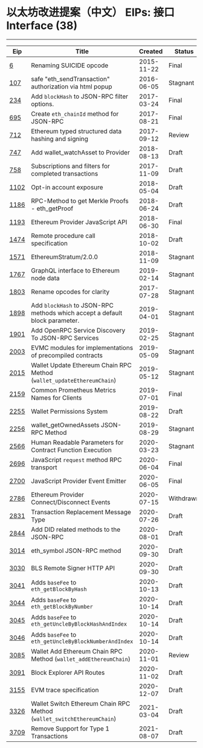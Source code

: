 
# 以太坊改进提案（中文） EIPs: 接口 Interface (38)
---
| Eip                     | Title                                                                       | Created    | Status    | Category  | Type            |
| ----------------------- | --------------------------------------------------------------------------- | ---------- | --------- | --------- | --------------- |
| [6](/zh/eip-6.md)       | Renaming SUICIDE opcode                                                     | 2015-11-22 | Final     | Interface | Standards Track |
| [107](/zh/eip-107.md)   | safe "eth_sendTransaction" authorization via html popup                     | 2016-06-05 | Stagnant  | Interface | Standards Track |
| [234](/zh/eip-234.md)   | Add `blockHash` to JSON-RPC filter options.                                 | 2017-03-24 | Final     | Interface | Standards Track |
| [695](/zh/eip-695.md)   | Create `eth_chainId` method for JSON-RPC                                    | 2017-08-21 | Final     | Interface | Standards Track |
| [712](/zh/eip-712.md)   | Ethereum typed structured data hashing and signing                          | 2017-09-12 | Review    | Interface | Standards Track |
| [747](/zh/eip-747.md)   | Add wallet_watchAsset to Provider                                           | 2018-08-13 | Draft     | Interface | Standards Track |
| [758](/zh/eip-758.md)   | Subscriptions and filters for completed transactions                        | 2017-11-09 | Draft     | Interface | Standards Track |
| [1102](/zh/eip-1102.md) | Opt-in account exposure                                                     | 2018-05-04 | Draft     | Interface | Standards Track |
| [1186](/zh/eip-1186.md) | RPC-Method to get Merkle Proofs - eth_getProof                              | 2018-06-24 | Draft     | Interface | Standards Track |
| [1193](/zh/eip-1193.md) | Ethereum Provider JavaScript API                                            | 2018-06-30 | Final     | Interface | Standards Track |
| [1474](/zh/eip-1474.md) | Remote procedure call specification                                         | 2018-10-02 | Draft     | Interface | Standards Track |
| [1571](/zh/eip-1571.md) | EthereumStratum/2.0.0                                                       | 2018-11-09 | Stagnant  | Interface | Standards Track |
| [1767](/zh/eip-1767.md) | GraphQL interface to Ethereum node data                                     | 2019-02-14 | Stagnant  | Interface | Standards Track |
| [1803](/zh/eip-1803.md) | Rename opcodes for clarity                                                  | 2017-07-28 | Stagnant  | Interface | Standards Track |
| [1898](/zh/eip-1898.md) | Add `blockHash` to JSON-RPC methods which accept a default block parameter. | 2019-04-01 | Stagnant  | Interface | Standards Track |
| [1901](/zh/eip-1901.md) | Add OpenRPC Service Discovery To JSON-RPC Services                          | 2019-02-25 | Stagnant  | Interface | Standards Track |
| [2003](/zh/eip-2003.md) | EVMC modules for implementations of precompiled contracts                   | 2019-05-09 | Stagnant  | Interface | Standards Track |
| [2015](/zh/eip-2015.md) | Wallet Update Ethereum Chain RPC Method (`wallet_updateEthereumChain`)      | 2019-05-12 | Stagnant  | Interface | Standards Track |
| [2159](/zh/eip-2159.md) | Common Prometheus Metrics Names for Clients                                 | 2019-07-01 | Final     | Interface | Standards Track |
| [2255](/zh/eip-2255.md) | Wallet Permissions System                                                   | 2019-08-22 | Draft     | Interface | Standards Track |
| [2256](/zh/eip-2256.md) | wallet_getOwnedAssets JSON-RPC Method                                       | 2019-08-29 | Stagnant  | Interface | Standards Track |
| [2566](/zh/eip-2566.md) | Human Readable Parameters for Contract Function Execution                   | 2020-03-23 | Stagnant  | Interface | Standards Track |
| [2696](/zh/eip-2696.md) | JavaScript `request` method RPC transport                                   | 2020-06-04 | Final     | Interface | Standards Track |
| [2700](/zh/eip-2700.md) | JavaScript Provider Event Emitter                                           | 2020-06-05 | Final     | Interface | Standards Track |
| [2786](/zh/eip-2786.md) | Ethereum Provider Connect/Disconnect Events                                 | 2020-07-15 | Withdrawn | Interface | Standards Track |
| [2831](/zh/eip-2831.md) | Transaction Replacement Message Type                                        | 2020-07-26 | Draft     | Interface | Standards Track |
| [2844](/zh/eip-2844.md) | Add DID related methods to the JSON-RPC                                     | 2020-08-01 | Draft     | Interface | Standards Track |
| [3014](/zh/eip-3014.md) | eth_symbol JSON-RPC method                                                  | 2020-09-30 | Draft     | Interface | Standards Track |
| [3030](/zh/eip-3030.md) | BLS Remote Signer HTTP API                                                  | 2020-09-30 | Draft     | Interface | Standards Track |
| [3041](/zh/eip-3041.md) | Adds `baseFee` to `eth_getBlockByHash`                                      | 2020-10-13 | Draft     | Interface | Standards Track |
| [3044](/zh/eip-3044.md) | Adds `baseFee` to `eth_getBlockByNumber`                                    | 2020-10-14 | Draft     | Interface | Standards Track |
| [3045](/zh/eip-3045.md) | Adds `baseFee` to `eth_getUncleByBlockHashAndIndex`                         | 2020-10-14 | Draft     | Interface | Standards Track |
| [3046](/zh/eip-3046.md) | Adds `baseFee` to `eth_getUncleByBlockNumberAndIndex`                       | 2020-10-14 | Draft     | Interface | Standards Track |
| [3085](/zh/eip-3085.md) | Wallet Add Ethereum Chain RPC Method (`wallet_addEthereumChain`)            | 2020-11-01 | Review    | Interface | Standards Track |
| [3091](/zh/eip-3091.md) | Block Explorer API Routes                                                   | 2020-11-02 | Draft     | Interface | Standards Track |
| [3155](/zh/eip-3155.md) | EVM trace specification                                                     | 2020-12-07 | Draft     | Interface | Standards Track |
| [3326](/zh/eip-3326.md) | Wallet Switch Ethereum Chain RPC Method (`wallet_switchEthereumChain`)      | 2021-03-04 | Draft     | Interface | Standards Track |
| [3709](/zh/eip-3709.md) | Remove Support for Type 1 Transactions                                      | 2021-08-07 | Draft     | Interface | Standards Track |

    